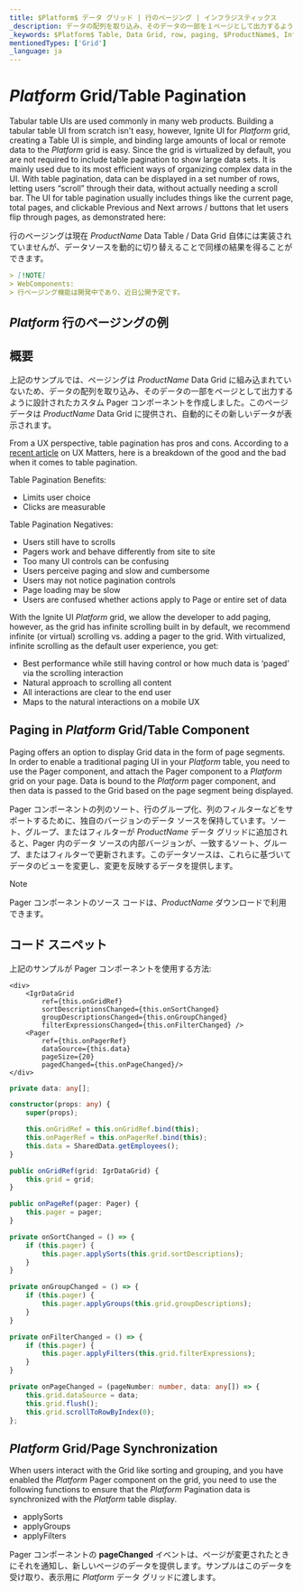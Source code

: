 ```yaml
---
title: $Platform$ データ グリッド | 行のページング | インフラジスティックス
_description: データの配列を取り込み、そのデータの一部を１ページとして出力するように設計されたインフラジスティックスの $Platform$ グリッド コンポーネントのカスタム Pager コンポーネントを是非お試しください。
_keywords: $Platform$ Table, Data Grid, row, paging, $ProductName$, Infragistics, $Platform$ テーブル, データ グリッド, 行のページング, インフラジスティックス
mentionedTypes: ['Grid']
_language: ja
---
```


# $Platform$ Grid/Table Pagination 

Tabular table UIs are used commonly in many web products. Building a tabular table UI from scratch isn't easy, however, Ignite UI for $Platform$ grid, creating a Table UI is simple, and binding large amounts of local or remote data to the $Platform$ grid is easy.  Since the grid is virtualized by default, you are not required to include table pagination to show large data sets.  It is mainly used due to its most efficient ways of organizing complex data in the UI. With table pagination, data can be displayed in a set number of rows, letting users “scroll” through their data, without actually needing a scroll bar. The UI for table pagination usually includes things like the current page, total pages, and clickable Previous and Next arrows / buttons that let users flip through pages, as demonstrated here:

行のページングは​​現在 $ProductName$ Data Table / Data Grid 自体には実装されていませんが、データソースを動的に切り替えることで同様の結果を得ることができます。

```md
> [!NOTE]
> WebComponents:
> 行ページング機能は開発中であり、近日公開予定です。
```

## $Platform$ 行のページングの例


<code-view style="height: 600px"
           data-demos-base-url="{environment:demosBaseUrl}"
           iframe-src="{environment:demosBaseUrl}/grids/data-grid-row-paging"
           alt="$Platform$ 行のページングの例"
           github-src="grids/data-grid/row-paging">
</code-view>

<div class="divider--half"></div>

## 概要

上記のサンプルでは、ページングは​​ $ProductName$ Data Grid に組み込まれていないため、データの配列を取り込み、そのデータの一部をページとして出力するように設計されたカスタム Pager コンポーネントを作成しました。このページデータは $ProductName$ Data Grid に提供され、自動的にその新しいデータが表示されます。

From a UX perspective, table pagination has pros and cons.  According to a [recent article](https://www.uxmatters.com/mt/archives/2018/11/paging-scrolling-and-infinite-scroll.php) on UX Matters, here is a breakdown of the good and the bad when it comes to table pagination. 

Table Pagination Benefits: 

- Limits user choice 
- Clicks are measurable 

Table Pagination Negatives: 

- Users still have to scrolls 
- Pagers work and behave differently from site to site 
- Too many UI controls can be confusing 
- Users perceive paging and slow and cumbersome 
- Users may not notice pagination controls 
- Page loading may be slow 
- Users are confused whether actions apply to Page or entire set of data 

With the Ignite UI $Platform$ grid, we allow the developer to add paging, however, as the grid has infinite scrolling built in by default, we recommend infinite (or virtual) scrolling vs. adding a pager to the grid.  With virtualized, infinite scrolling as the default user experience, you get: 

- Best performance while still having control or how much data is ‘paged’ via the scrolling interaction 
- Natural approach to scrolling all content 
- All interactions are clear to the end user 
- Maps to the natural interactions on a mobile UX 

## Paging in $Platform$ Grid/Table Component 

Paging offers an option to display Grid data in the form of page segments. In order to enable a traditional paging UI in your $Platform$ table, you need to use the Pager component, and attach the Pager component to a $Platform$ grid on your page.  Data is bound to the $Platform$ pager component, and then data is passed to the Grid based on the page segment being displayed.  

Pager コンポーネントの列のソート、行のグループ化、列のフィルターなどをサポートするために、独自のバージョンのデータ ソースを保持しています。ソート、グループ、またはフィルターが $ProductName$ データ グリッドに追加されると、Pager 内のデータ ソースの内部バージョンが、一致するソート、グループ、またはフィルターで更新されます。このデータソースは、これらに基づいてデータのビューを変更し、変更を反映するデータを提供します。

> [!NOTE]
>
> Pager コンポーネントのソース コードは、$ProductName$ ダウンロードで利用できます。

## コード スニペット

上記のサンプルが Pager コンポーネントを使用する方法:

```tsx
<div>
    <IgrDataGrid
        ref={this.onGridRef}
        sortDescriptionsChanged={this.onSortChanged}
        groupDescriptionsChanged={this.onGroupChanged}
        filterExpressionsChanged={this.onFilterChanged} />
    <Pager
        ref={this.onPagerRef}
        dataSource={this.data}
        pageSize={20}
        pagedChanged={this.onPageChanged}/>
</div>
```

```ts
private data: any[];

constructor(props: any) {
    super(props);

    this.onGridRef = this.onGridRef.bind(this);
    this.onPagerRef = this.onPagerRef.bind(this);
    this.data = SharedData.getEmployees();
}

public onGridRef(grid: IgrDataGrid) {
    this.grid = grid;
}

public onPageRef(pager: Pager) {
    this.pager = pager;
}

private onSortChanged = () => {
    if (this.pager) {
        this.pager.applySorts(this.grid.sortDescriptions);
    }
}

private onGroupChanged = () => {
    if (this.pager) {
        this.pager.applyGroups(this.grid.groupDescriptions);
    }
}

private onFilterChanged = () => {
    if (this.pager) {
        this.pager.applyFilters(this.grid.filterExpressions);
    }
}

private onPageChanged = (pageNumber: number, data: any[]) => {
    this.grid.dataSource = data;
    this.grid.flush();
    this.grid.scrollToRowByIndex(0);
};
```

## $Platform$ Grid/Page Synchronization 

When users interact with the Grid like sorting and grouping, and you have enabled the $Platform$ Pager component on the grid, you need to use the following functions to ensure that the $Platform$ Pagination data is synchronized with the $Platform$ table display. 

- applySorts 
- applyGroups 
- applyFilters 

Pager コンポーネントの <b>pageChanged</b> イベントは、ページが変更されたときにそれを通知し、新しいページのデータを提供します。サンプルはこのデータを受け取り、表示用に $Platform$ データ グリッドに渡します。
